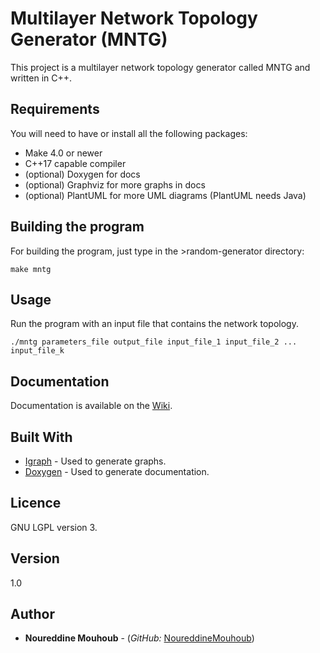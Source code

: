 # Multilayer Network Topology Generator (MNTG)

This project is a multilayer network topology generator called MNTG and written in C++.


## Requirements

You will need to have or install all the following packages:

* Make 4.0 or newer
* C++17 capable compiler
* (optional) Doxygen for docs
* (optional) Graphviz for more graphs in docs
* (optional) PlantUML for more UML diagrams (PlantUML needs Java)

## Building the program

For building the program, just type in the >random-generator directory:

```
make mntg
```

## Usage 

Run the program with an input file that contains the network topology.

```
./mntg parameters_file output_file input_file_1 input_file_2 ... input_file_k

```

## Documentation
<!---
Use the following command to run the automated documentation for this project:

```
make doc
./doc
```

Documentation will be in Doc/doc/index.html
-->
Documentation is available on the [Wiki](https://gitub.u-bordeaux.fr/hera/random-generator/-/wikis/home).

## Built With

* [Igraph](https://igraph.org/c/) - Used to generate graphs.
* [Doxygen](https://github.com/kracejic/EmptyDoxygenCMake) - Used to generate documentation.

## Licence

GNU LGPL version 3.

## Version

1.0

## Author

* **Noureddine Mouhoub** - (*GitHub:* [NoureddineMouhoub](https://github.com/nmouhoub))

